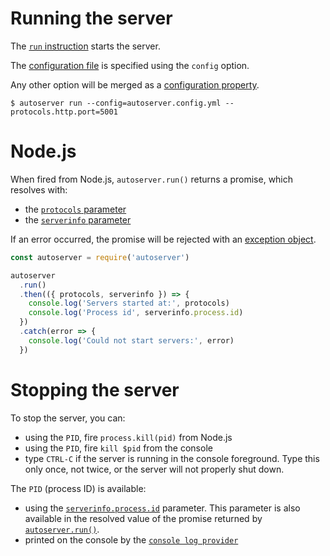 # Running the server

The [`run` instruction](README.md) starts the server.

The [configuration file](../configuration/configuration.md#configuration-file)
is specified using the `config` option.

Any other option will be merged as a
[configuration property](../configuration/configuration.md#properties).

```shell
$ autoserver run --config=autoserver.config.yml --protocols.http.port=5001
```

# Node.js

When fired from Node.js, `autoserver.run()` returns a promise, which resolves
with:

- the [`protocols` parameter](../quality/logging.md#functions-parameters)
- the [`serverinfo` parameter](../configuration/functions.md#parameters)

If an error occurred, the promise will be rejected with an
[exception object](error.md#exceptions).

<!-- eslint-disable promise/always-return -->

```javascript
const autoserver = require('autoserver')

autoserver
  .run()
  .then(({ protocols, serverinfo }) => {
    console.log('Servers started at:', protocols)
    console.log('Process id', serverinfo.process.id)
  })
  .catch(error => {
    console.log('Could not start servers:', error)
  })
```

# Stopping the server

To stop the server, you can:

- using the `PID`, fire `process.kill(pid)` from Node.js
- using the `PID`, fire `kill $pid` from the console
- type `CTRL-C` if the server is running in the console foreground. Type this
  only once, not twice, or the server will not properly shut down.

The `PID` (process ID) is available:

- using the [`serverinfo.process.id`](../configuration/functions.md#parameters)
  parameter. This parameter is also available in the resolved value of the
  promise returned by [`autoserver.run()`](#node.js).
- printed on the console by the
  [`console log provider`](../quality/logging.md#console-log-provider)
